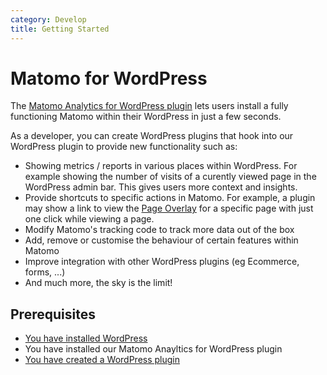 ```yaml
---
category: Develop
title: Getting Started
---
```

# Matomo for WordPress

The [Matomo Analytics for WordPress plugin](https://github.com/matomo-org/wp-matomo/) lets users install a fully functioning Matomo within their WordPress in just a few seconds.

As a developer, you can create WordPress plugins that hook into our WordPress plugin to provide new functionality such as:

* Showing metrics / reports in various places within WordPress. For example showing the number of visits of a curently viewed page in the WordPress admin bar. This gives users more context and insights.
* Provide shortcuts to specific actions in Matomo. For example, a plugin may show a link to view the [Page Overlay](https://matomo.org/docs/page-overlay/) for a specific page with just one click while viewing a page.
* Modify Matomo's tracking code to track more data out of the box
* Add, remove or customise the behaviour of certain features within Matomo
* Improve integration with other WordPress plugins (eg Ecommerce, forms, ...)
* And much more, the sky is the limit!

## Prerequisites

* [You have installed WordPress](https://wordpress.org/support/article/how-to-install-wordpress/)
* You have installed our Matomo Anayltics for WordPress plugin
* [You have created a WordPress plugin](https://codex.wordpress.org/Writing_a_Plugin)